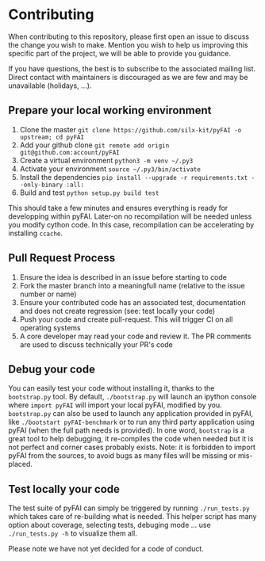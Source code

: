 # Contributing

When contributing to this repository, please first open an issue to discuss the change you wish to make.
Mention you wish to help us improving this specific part of the project, we will be able to provide you guidance. 

If you have questions, the best is to subscribe to the associated mailing list. Direct contact with maintainers is 
discouraged as we are few and may be unavailable (holidays, ...).

## Prepare your local working environment

1. Clone the master `git clone https://github.com/silx-kit/pyFAI -o upstream; cd pyFAI`
2. Add your github clone `git remote add origin git@github.com:account/pyFAI`
3. Create a virtual environment `python3 -m venv ~/.py3`
4. Activate your environment `source ~/.py3/bin/activate`
5. Install the dependencies `pip install --upgrade -r requirements.txt --only-binary :all:`
6. Build and test `python setup.py build test`

This should take a few minutes and ensures everything is ready for developping within pyFAI.
Later-on no recompilation will be needed unless you modify cython code. 
In this case, recompilation can be accelerating by installing `ccache`.

## Pull Request Process

1. Ensure the idea is described in an issue before starting to code
2. Fork the master branch into a meaningfull name (relative to the issue number or name)
3. Ensure your contributed code has an associated test, documentation and does not create regression (see: test locally your code)
4. Push your code and create pull-request. This will trigger CI on all operating systems
5. A core developer may read your code and review it. The PR comments are used to discuss technically your PR's code

## Debug your code

You can easily test your code without installing it, thanks to the `bootstrap.py` tool.
By default, `./bootstrap.py` will launch an ipython console where `import pyFAI` will import your local pyFAI, modified by you.
`bootstrap.py` can also be used to launch any application provided in pyFAI, like `./bootstart pyFAI-benchmark`
or to run any third party application using pyFAI (when the full path needs is provided).
In one word, `bootstrap` is a great tool to help debugging, it re-compiles the code when needed but it is not perfect and corner cases probably exists.
Note: it is forbidden to import pyFAI from the sources, to avoid bugs as many files will be missing or mis-placed.

## Test locally your code 

The test suite of pyFAI can simply be triggered by running `./run_tests.py` which
takes care of re-building what is needed. 
This helper script has many option about coverage, selecting tests, debuging mode ...
use `./run_tests.py -h` to visualize them all.


Please note we have not yet decided for a code of conduct.

